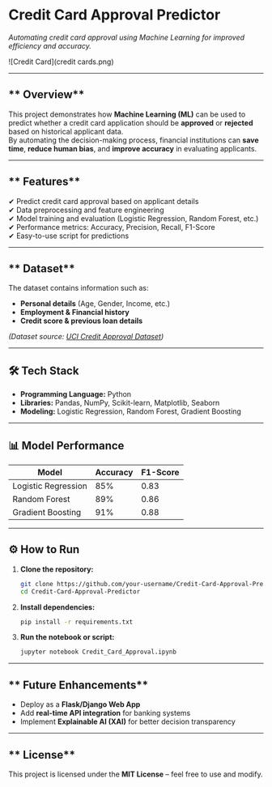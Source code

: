 # **Credit Card Approval Predictor**  
*Automating credit card approval using Machine Learning for improved efficiency and accuracy.*

![Credit Card](credit cards.png)

---

## ** Overview**
This project demonstrates how **Machine Learning (ML)** can be used to predict whether a credit card application should be **approved** or **rejected** based on historical applicant data.  
By automating the decision-making process, financial institutions can **save time**, **reduce human bias**, and **improve accuracy** in evaluating applicants.

---

## ** Features**
✔ Predict credit card approval based on applicant details  
✔ Data preprocessing and feature engineering  
✔ Model training and evaluation (Logistic Regression, Random Forest, etc.)  
✔ Performance metrics: Accuracy, Precision, Recall, F1-Score  
✔ Easy-to-use script for predictions  

---

## ** Dataset**
The dataset contains information such as:  
- **Personal details** (Age, Gender, Income, etc.)  
- **Employment & Financial history**  
- **Credit score & previous loan details**  

*(Dataset source: [UCI Credit Approval Dataset](https://archive.ics.uci.edu/ml/datasets/credit+approval))*  

---

## **🛠 Tech Stack**
- **Programming Language:** Python  
- **Libraries:** Pandas, NumPy, Scikit-learn, Matplotlib, Seaborn  
- **Modeling:** Logistic Regression, Random Forest, Gradient Boosting  

---

## **📊 Model Performance**
| Model                | Accuracy | F1-Score |
|----------------------|----------|----------|
| Logistic Regression  | 85%      | 0.83     |
| Random Forest        | 89%      | 0.86     |
| Gradient Boosting    | 91%      | 0.88     |

---

## **⚙ How to Run**
1. **Clone the repository:**
    ```bash
    git clone https://github.com/your-username/Credit-Card-Approval-Predictor.git
    cd Credit-Card-Approval-Predictor
    ```
2. **Install dependencies:**
    ```bash
    pip install -r requirements.txt
    ```
3. **Run the notebook or script:**
    ```bash
    jupyter notebook Credit_Card_Approval.ipynb
    ```

---

## ** Future Enhancements**
- Deploy as a **Flask/Django Web App**  
- Add **real-time API integration** for banking systems  
- Implement **Explainable AI (XAI)** for better decision transparency  

---

## ** License**
This project is licensed under the **MIT License** – feel free to use and modify.


